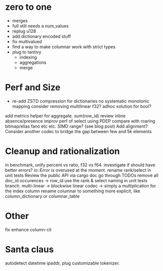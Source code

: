# zero to one
* merges
* full still needs a num_values
* replug u128
* add dictionary encoded stuff
* fix multivalued
* find a way to make columnar work with strict types
* plug to tantivy
    - indexing
    - aggregations
    - merge

# Perf and Size
* re-add ZSTD compression for dictionaries
no systematic monotonic mapping
consider removing multilinear
f32?
adhoc solution for bool?

add metrics helper for aggregate. sum(row_id)
review inline absence/presence
improv perf of select using PDEP
compare with roaring bitmap/elias fano etc etc.
SIMD range? (see blog post)
Add alignment?
Consider another codec to bridge the gap between few and 5k elements

# Cleanup and rationalization
in benchmark, unify percent vs ratio, f32 vs f64.
investigate if should have better errors? io::Error is overused at the moment.
rename rank/select in unit tests
Review the public API via cargo doc
go through TODOs
remove all  doc_id occurences -> row_id
use the rank & select naming in unit tests branch.
multi-linear -> blockwise
linear codec -> simply a multiplication for the index column
rename columnar to something more explicit, like column_dictionary or columnar_table

# Other
fix enhance column-cli

# Santa claus

autodetect datetime ipaddr, plug customizable tokenizer.

